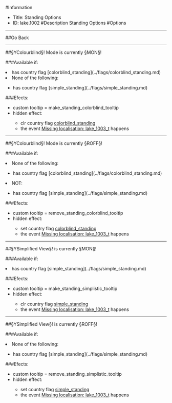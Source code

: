 #Information
 - Title: Standing Options
 - ID: lake.1002
#Description
Standing Options
#Options

___
##Go Back

___
##§YColourblind§! Mode is currently §MON§!

###Available if:
<li>has country flag [colorblind_standing](../flags/colorblind_standing.md)</li><li>None of the following:</li><ul><li>has country flag [simple_standing](../flags/simple_standing.md)</li></ul>

###Efects:<ul><li>custom tooltip = make_standing_colorblind_tooltip</li><li>hidden effect:</li><ul><li>clr country flag [colorblind_standing](../flags/colorblind_standing.md)</li><li>the event [Missing localisation: lake_1003_t](../events/missing_localisation_lake_1003_t.md) happens</li></ul></ul>

___
##§YColourblind§! Mode is currently §ROFF§!

###Available if:
<li>None of the following:</li><ul><li>has country flag [colorblind_standing](../flags/colorblind_standing.md)</li></ul><li>NOT:</li><ul><li>has country flag [simple_standing](../flags/simple_standing.md)</li></ul>

###Efects:<ul><li>custom tooltip = remove_standing_colorblind_tooltip</li><li>hidden effect:</li><ul><li>set country flag [colorblind_standing](../flags/colorblind_standing.md)</li><li>the event [Missing localisation: lake_1003_t](../events/missing_localisation_lake_1003_t.md) happens</li></ul></ul>

___
##§YSimplified View§! is currently §MON§!

###Available if:
<li>has country flag [simple_standing](../flags/simple_standing.md)</li>

###Efects:<ul><li>custom tooltip = make_standing_simplistic_tooltip</li><li>hidden effect:</li><ul><li>clr country flag [simple_standing](../flags/simple_standing.md)</li><li>the event [Missing localisation: lake_1003_t](../events/missing_localisation_lake_1003_t.md) happens</li></ul></ul>

___
##§YSimplified View§! is currently §ROFF§!

###Available if:
<li>None of the following:</li><ul><li>has country flag [simple_standing](../flags/simple_standing.md)</li></ul>

###Efects:<ul><li>custom tooltip = remove_standing_simplistic_tooltip</li><li>hidden effect:</li><ul><li>set country flag [simple_standing](../flags/simple_standing.md)</li><li>the event [Missing localisation: lake_1003_t](../events/missing_localisation_lake_1003_t.md) happens</li></ul></ul>

